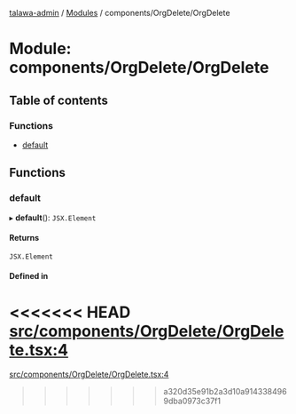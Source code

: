 [talawa-admin](../README.md) / [Modules](../modules.md) / components/OrgDelete/OrgDelete

# Module: components/OrgDelete/OrgDelete

## Table of contents

### Functions

- [default](components_OrgDelete_OrgDelete.md#default)

## Functions

### default

▸ **default**(): `JSX.Element`

#### Returns

`JSX.Element`

#### Defined in

<<<<<<< HEAD
[src/components/OrgDelete/OrgDelete.tsx:4](https://github.com/PalisadoesFoundation/talawa-admin/blob/12d9229/src/components/OrgDelete/OrgDelete.tsx#L4)
=======
[src/components/OrgDelete/OrgDelete.tsx:4](https://github.com/PalisadoesFoundation/talawa-admin/blob/b619a0d/src/components/OrgDelete/OrgDelete.tsx#L4)
>>>>>>> a320d35e91b2a3d10a9143384969dba0973c37f1
